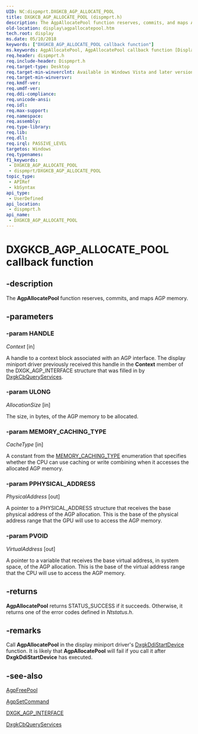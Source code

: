 ```yaml
---
UID: NC:dispmprt.DXGKCB_AGP_ALLOCATE_POOL
title: DXGKCB_AGP_ALLOCATE_POOL (dispmprt.h)
description: The AgpAllocatePool function reserves, commits, and maps AGP memory.
old-location: display\agpallocatepool.htm
tech.root: display
ms.date: 05/10/2018
keywords: ["DXGKCB_AGP_ALLOCATE_POOL callback function"]
ms.keywords: AgpAllocatePool, AgpAllocatePool callback function [Display Devices], DXGKCB_AGP_ALLOCATE_POOL, DXGKCB_AGP_ALLOCATE_POOL callback, DpFunctions_2bd4981c-c9f1-4b37-a921-9eb33d1b622b.xml, display.agpallocatepool, dispmprt/AgpAllocatePool
req.header: dispmprt.h
req.include-header: Dispmprt.h
req.target-type: Desktop
req.target-min-winverclnt: Available in Windows Vista and later versions of the Windows operating systems.
req.target-min-winversvr: 
req.kmdf-ver: 
req.umdf-ver: 
req.ddi-compliance: 
req.unicode-ansi: 
req.idl: 
req.max-support: 
req.namespace: 
req.assembly: 
req.type-library: 
req.lib: 
req.dll: 
req.irql: PASSIVE_LEVEL
targetos: Windows
req.typenames: 
f1_keywords:
 - DXGKCB_AGP_ALLOCATE_POOL
 - dispmprt/DXGKCB_AGP_ALLOCATE_POOL
topic_type:
 - APIRef
 - kbSyntax
api_type:
 - UserDefined
api_location:
 - dispmprt.h
api_name:
 - DXGKCB_AGP_ALLOCATE_POOL
---
```


# DXGKCB_AGP_ALLOCATE_POOL callback function


## -description

The <b>AgpAllocatePool</b> function reserves, commits, and maps AGP memory.

## -parameters

### -param HANDLE

*Context* [in]

A handle to a context block associated with an AGP interface. The display miniport driver previously received this handle in the <b>Context</b> member of the DXGK_AGP_INTERFACE structure that was filled in by <a href="/windows-hardware/drivers/ddi/dispmprt/nc-dispmprt-dxgkcb_query_services">DxgkCbQueryServices</a>.

### -param ULONG

*AllocationSize* [in]

The size, in bytes, of the AGP memory to be allocated.

### -param MEMORY_CACHING_TYPE

*CacheType* [in]

A constant from the <a href="/windows-hardware/drivers/ddi/wdm/ne-wdm-_memory_caching_type">MEMORY_CACHING_TYPE</a> enumeration that specifies whether the CPU can use caching or write combining when it accesses the allocated AGP memory.

### -param PPHYSICAL_ADDRESS

*PhysicalAddress* [out]

A pointer to a PHYSICAL_ADDRESS structure that receives the base physical address of the AGP allocation. This is the base of the physical address range that the GPU will use to access the AGP memory.

### -param PVOID

*VirtualAddress* [out]

A pointer to a variable that receives the base virtual address, in system space, of the AGP allocation. This is the base of the virtual address range that the CPU will use to access the AGP memory.

## -returns

<b>AgpAllocatePool</b> returns STATUS_SUCCESS if it succeeds. Otherwise, it returns one of the error codes defined in <i>Ntstatus.h</i>.

## -remarks

Call <b>AgpAllocatePool</b> in the display miniport driver's <a href="/windows-hardware/drivers/ddi/dispmprt/nc-dispmprt-dxgkddi_start_device">DxgkDdiStartDevice</a> function. It is likely that <b>AgpAllocatePool</b> will fail if you call it after <b>DxgkDdiStartDevice</b> has executed.

## -see-also

<a href="/windows-hardware/drivers/ddi/dispmprt/nc-dispmprt-dxgkcb_agp_free_pool">AgpFreePool</a>



<a href="/windows-hardware/drivers/ddi/dispmprt/nc-dispmprt-dxgkcb_agp_set_command">AgpSetCommand</a>



<a href="/windows-hardware/drivers/ddi/dispmprt/ns-dispmprt-_dxgk_agp_interface">DXGK_AGP_INTERFACE</a>



<a href="/windows-hardware/drivers/ddi/dispmprt/nc-dispmprt-dxgkcb_query_services">DxgkCbQueryServices</a>

